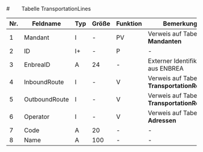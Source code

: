 #        Tabelle TransportationLines


Nr.|Feldname|Typ|Größe|Funktion|Bemerkung
--|--|--|--|--|--
1|Mandant|I|-|PV|Verweis auf Tabelle **Mandanten**
2|ID|I+|-|P|-
3|EnbreaID|A|24|-|Externer Identifikator aus ENBREA
4|InboundRoute|I|-|V|Verweis auf Tabelle **TransportationRoutes**
5|OutboundRoute|I|-|V|Verweis auf Tabelle **TransportationRoutes**
6|Operator|I|-|V|Verweis auf Tabelle **Adressen**
7|Code|A|20|-|-
8|Name|A|100|-|-
